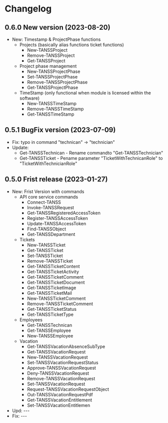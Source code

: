 ﻿# Changelog
## 0.6.0 New version (2023-08-20)
- New: Timestamp & ProjectPhase functions
    - Projects (basically alias functions ticket functions)
        - New-TANSSProject
        - Remove-TANSSProject
        - Get-TANSSProject
    - Project phase management
        - New-TANSSProjectPhase
        - Set-TANSSProjectPhase
        - Remove-TANSSProjectPhase
        - Get-TANSSProjectPhase
    - TimeStamp (only functional when module is licensed within the software)
        - New-TANSSTimeStamp
        - Remove-TANSSTimeStamp
        - Get-TANSSTimeStamp

## 0.5.1 BugFix version (2023-07-09)
 - Fix: typo in command "technican" -> "technician"
 - Update:
    - Get-TANSSTechnican - Rename commandto "Get-TANSSTechnician"
    - Get-TANSSTicket - Pename parameter "TicketWithTechnicanRole" to "TicketWithTechnicianRole"

## 0.5.0 Frist release (2023-01-27)
 - New: Frist Version with commands
    - API core service commands
        - Connect-TANSS
        - Invoke-TANSSRequest
        - Get-TANSSRegisteredAccessToken
        - Register-TANSSAccessToken
        - Update-TANSSAccessToken
        - Find-TANSSObject
        - Get-TANSSDepartment
    - Tickets
        - New-TANSSTicket
        - Get-TANSSTicket
        - Set-TANSSTicket
        - Remove-TANSSTicket
        - Get-TANSSTicketContent
        - Get-TANSSTicketActivity
        - Get-TANSSTicketComment
        - Get-TANSSTicketDocument
        - Get-TANSSTicketImage
        - Get-TANSSTicketMail
        - New-TANSSTicketComment
        - Remove-TANSSTicketComment
        - Get-TANSSTicketStatus
        - Get-TANSSTicketType
    - Employees
        - Get-TANSSTechnican
        - Get-TANSSEmployee
        - New-TANSSEmployee
    - Vacation
        - Get-TANSSVacationAbsenceSubType
        - Get-TANSSVacationRequest
        - New-TANSSVacationRequest
        - Set-TANSSVacationRequestStatus
        - Approve-TANSSVacationRequest
        - Deny-TANSSVacationRequest
        - Remove-TANSSVacationRequest
        - Set-TANSSVacationRequest
        - Request-TANSSVacationRequestObject
        - Out-TANSSVacationRequestPdf
        - Get-TANSSVacationEntitlement
        - Set-TANSSVacationEntitlemen
 - Upd: ---
 - Fix: ---